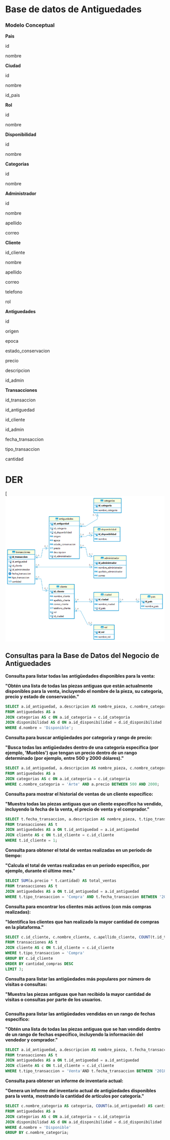 # Base de datos de Antiguedades



### Modelo Conceptual

**Pais**

id

nombre



**Ciudad**

id

nombre

id_pais



**Rol**

id

nombre



**Disponibilidad**

id

nombre



**Categorias**

id

nombre



**Administrador**

id

nombre

apellido

correo



**Cliente**

id_cliente

nombre

apellido

correo

telefono

rol



**Antiguedades**

id

origen

epoca

estado_conservacion

precio

descripcion

id_admin



**Transacciones**

id_transaccion

id_antiguedad

id_cliente

id_admin

fecha_transaccion

tipo_transaccion

cantidad



# DER



[![antiguedades_db](antiguedades_db.png)





## Consultas para la Base de Datos del Negocio de Antiguedades



**Consulta para listar todas las antigüedades disponibles para la venta:**

**"Obtén una lista de todas las piezas antiguas que están actualmente disponibles para la**
**venta, incluyendo el nombre de la pieza, su categoría, precio y estado de conservación."**

```sql
SELECT a.id_antiguedad, a.descripcion AS nombre_pieza, c.nombre_categoria AS categoria, a.precio, a.estado_conservacion
FROM antiguedades AS a
JOIN categorias AS c ON a.id_categoria = c.id_categoria
JOIN disponibilidad AS d ON a.id_disponibilidad = d.id_disponibilidad
WHERE d.nombre = 'Disponible';
```



**Consulta para buscar antigüedades por categoría y rango de precio:**

**"Busca todas las antigüedades dentro de una categoría específica (por ejemplo, 'Muebles')**
**que tengan un precio dentro de un rango determinado (por ejemplo, entre 500 y 2000**
**dólares)."**

```sql
SELECT a.id_antiguedad, a.descripcion AS nombre_pieza, c.nombre_categoria AS categoria, a.precio
FROM antiguedades AS a
JOIN categorias AS c ON a.id_categoria = c.id_categoria
WHERE c.nombre_categoria = 'Arte' AND a.precio BETWEEN 500 AND 2000;
```



**Consulta para mostrar el historial de ventas de un cliente específico:**

**"Muestra todas las piezas antiguas que un cliente específico ha vendido, incluyendo la fecha**
**de la venta, el precio de venta y el comprador."**

```sql
SELECT t.fecha_transaccion, a.descripcion AS nombre_pieza, t.tipo_transaccion, t.cantidad, c.nombre_cliente AS cliente
FROM transacciones AS t
JOIN antiguedades AS a ON t.id_antiguedad = a.id_antiguedad
JOIN cliente AS c ON t.id_cliente = c.id_cliente
WHERE t.id_cliente = 1;
```



**Consulta para obtener el total de ventas realizadas en un periodo de tiempo:**

**"Calcula el total de ventas realizadas en un período específico, por ejemplo, durante el último**
**mes."**

```sql
SELECT SUM(a.precio * t.cantidad) AS total_ventas
FROM transacciones AS t
JOIN antiguedades AS a ON t.id_antiguedad = a.id_antiguedad
WHERE t.tipo_transaccion = 'Compra' AND t.fecha_transaccion BETWEEN '2018-01-01' AND '2018-10-31';
```



**Consulta para encontrar los clientes más activos (con más compras realizadas):**

**"Identifica los clientes que han realizado la mayor cantidad de compras en la plataforma."**

```sql
SELECT c.id_cliente, c.nombre_cliente, c.apellido_cliente, COUNT(t.id_transaccion) AS cantidad_compras
FROM transacciones AS t
JOIN cliente AS c ON t.id_cliente = c.id_cliente
WHERE t.tipo_transaccion = 'Compra'
GROUP BY c.id_cliente
ORDER BY cantidad_compras DESC
LIMIT 3;
```



**Consulta para listar las antigüedades más populares por número de visitas o consultas:**

**"Muestra las piezas antiguas que han recibido la mayor cantidad de visitas o consultas por**
**parte de los usuarios.**

```

```



**Consulta para listar las antigüedades vendidas en un rango de fechas específico:**

**"Obtén una lista de todas las piezas antiguas que se han vendido dentro de un rango de**
**fechas específico, incluyendo la información del vendedor y comprador."**

```sql
SELECT a.id_antiguedad, a.descripcion AS nombre_pieza, t.fecha_transaccion, c.nombre_cliente AS comprador
FROM transacciones AS t
JOIN antiguedades AS a ON t.id_antiguedad = a.id_antiguedad
JOIN cliente AS c ON t.id_cliente = c.id_cliente
WHERE t.tipo_transaccion = 'Venta'AND t.fecha_transaccion BETWEEN '2018-01-01' AND '2018-12-31'
```



**Consulta para obtener un informe de inventario actual:**

**"Genera un informe del inventario actual de antigüedades disponibles para la venta,**
**mostrando la cantidad de artículos por categoría."**

```sql
SELECT c.nombre_categoria AS categoria, COUNT(a.id_antiguedad) AS cantidad_articulos
FROM antiguedades AS a
JOIN categorias AS c ON a.id_categoria = c.id_categoria
JOIN disponibilidad AS d ON a.id_disponibilidad = d.id_disponibilidad
WHERE d.nombre = 'Disponible'
GROUP BY c.nombre_categoria;
```



